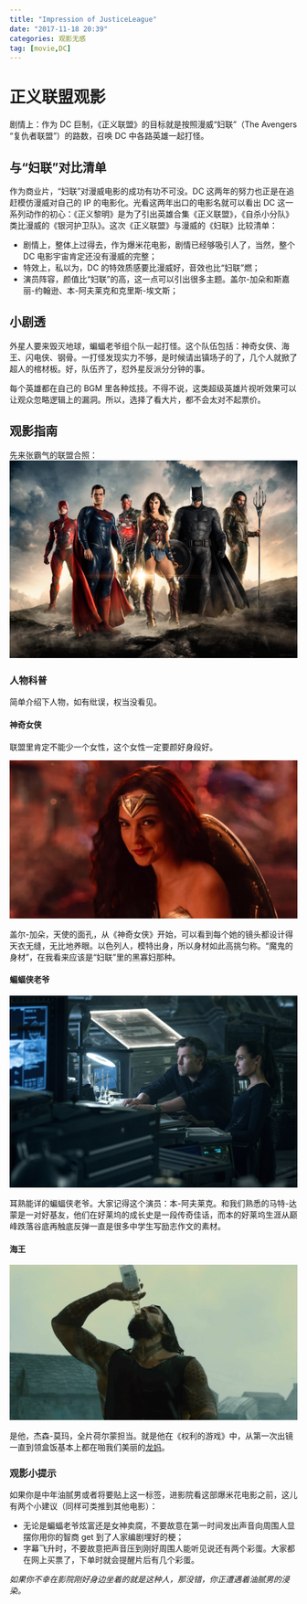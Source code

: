 ```yaml
---
title: "Impression of JusticeLeague"
date: "2017-11-18 20:39"
categories: 观影无感
tag: [movie,DC]
---
```


# 正义联盟观影

剧情上：作为 DC 巨制，《正义联盟》的目标就是按照漫威“妇联”（The Avengers “复仇者联盟”）的路数，召唤 DC 中各路英雄一起打怪。

<!--more-->

## 与“妇联”对比清单

作为商业片，“妇联”对漫威电影的成功有功不可没。DC 这两年的努力也正是在追赶模仿漫威对自己的 IP 的电影化。光看这两年出口的电影名就可以看出 DC 这一系列动作的初心：《正义黎明》是为了引出英雄合集《正义联盟》，《自杀小分队》类比漫威的《银河护卫队》。这次《正义联盟》与漫威的《妇联》比较清单：

- 剧情上，整体上过得去，作为爆米花电影，剧情已经够吸引人了，当然，整个 DC 电影宇宙肯定还没有漫威的完整；
- 特效上，私以为，DC 的特效质感要比漫威好，音效也比“妇联”燃；
- 演员阵容，颜值比“妇联”的高，这一点可以引出很多主题。盖尔-加朵和斯嘉丽-约翰逊、本-阿夫莱克和克里斯-埃文斯；

## 小剧透

外星人要来毁灭地球，蝙蝠老爷组个队一起打怪。这个队伍包括：神奇女侠、海王、闪电侠、钢骨。一打怪发现实力不够，是时候请出镇场子的了，几个人就掀了超人的棺材板。好，队伍齐了，怼外星反派分分钟的事。

每个英雄都在自己的 BGM 里各种炫技。不得不说，这类超级英雄片视听效果可以让观众忽略逻辑上的漏洞。所以，选择了看大片，都不会太对不起票价。

## 观影指南

先来张霸气的联盟合照：
![Justice-League](https://github.com/KangShanR/blogs/blob/master/img/justice-league/Justice-league.jpg?raw=true)

### 人物科普

简单介绍下人物，如有纰误，权当没看见。

#### 神奇女侠

联盟里肯定不能少一个女性，这个女性一定要颜好身段好。

![GalGadot](https://github.com/KangShanR/blogs/blob/master/img/justice-league/GalGadot.jpg?raw=true)

盖尔-加朵，天使的面孔，从《神奇女侠》开始，可以看到每个她的镜头都设计得天衣无缝，无比地养眼。以色列人，模特出身，所以身材如此高挑匀称。“魔鬼的身材”，在我看来应该是“妇联”里的黑寡妇那种。

#### 蝙蝠侠老爷

![BatMan](https://github.com/KangShanR/blogs/blob/master/img/justice-league/BenAfflekAndGalGardot.jpg?raw=true)

耳熟能详的蝙蝠侠老爷。大家记得这个演员：本-阿夫莱克。和我们熟悉的马特-达蒙是一对好基友，他们在好莱坞的成长史是一段传奇佳话，而本的好莱坞生涯从巅峰跌落谷底再触底反弹一直是很多中学生写励志作文的素材。

#### 海王

![Aquaman](https://github.com/KangShanR/blogs/blob/master/img/justice-league/Aquaman.jpg?raw=true)

是他，杰森-莫玛，全片荷尔蒙担当。就是他在《权利的游戏》中，从第一次出镜一直到领盒饭基本上都在啪我们美丽的[龙妈][6d5384a3]。

  [6d5384a3]: https://baike.baidu.com/item/%E8%89%BE%E7%B1%B3%E8%8E%89%E4%BA%9A%C2%B7%E5%85%8B%E6%8B%89%E5%85%8B/8923428 "权利的游戏-龙母"

### 观影小提示

如果你是中年油腻男或者将要贴上这一标签，进影院看这部爆米花电影之前，这儿有两个小建议（同样可类推到其他电影）：
- 无论是蝙蝠老爷炫富还是女神卖腐，不要故意在第一时间发出声音向周围人显摆你用你的智商 get 到了人家编剧埋好的梗；
- 字幕飞升时，不要故意把声音压到刚好周围人能听见说还有两个彩蛋。大家都在网上买票了，下单时就会提醒片后有几个彩蛋。

_如果你不幸在影院刚好身边坐着的就是这种人，那没错，你正遭遇着油腻男的浸染。_
